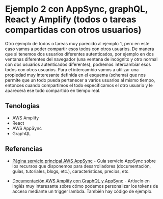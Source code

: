 # Ejemplo 2 con AppSync, graphQL, React y Amplify (todos o tareas compartidas con otros usuarios)

Otro ejemplo de todos o tareas muy parecido al ejemplo 1, pero en este caso vamos a poder compartir esos todos con otros usuarios. De manera que si tenemos dos usuarios diferentes autenticados, por ejemplo en dos ventanas diferentes del navegador (una ventana de incógnito y otro normal con dos usuarios autenticados diferentes), podremos intercambiar esos todos con otros usuarios. Para el intercambio vamos a utilizar una propiedad muy interesante definida en el esquema (schema) que nos permite que un todo pueda 
pertenecer a varios usuarios al mismo tiempo, entonces cuando compartimos el todo especificamos el otro usuario y le aparecerá ese todo compartido en tiempo real.

## Tenologias

* AWS Amplify
* React
* AWS AppSync
* GraphQL

## Referencias

- [Página servicio principal AWS AppSync](https://aws.amazon.com/es/appsync/resources/) - Guía servicio AppSync sobre los recursos que disponemos para desarrolladores (documentación, guías, tutoriales, blogs, etc.), características, precios, etc.

- [Documentación AWS Amplify con GraphQL y AppSync](https://docs.amplify.aws/gen1/react/build-a-backend/graphqlapi/set-up-graphql-api/) - Artíuclo en inglés muy interesante sobre cómo podemos personalizar los tokens de acceso mediante un trigger lambda. También hay código de ejemplo.
